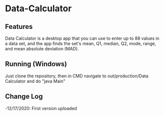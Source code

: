 # Data-Calculator
## Features
Data Calculator is a desktop app that you can use to enter up to 88 values in a data set, and the app finds the set's mean, Q1, median, Q2, mode, range, and mean absolute deviation (MAD).
## Running (Windows)
Just clone the repository, then in CMD navigate to out/production/Data Calculator and do "java Main"
## Change Log
-12/17/2020: First version uploaded
